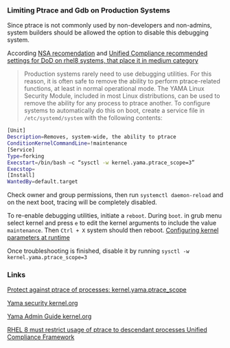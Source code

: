 ### Limiting Ptrace and Gdb on Production Systems

Since ptrace is not commonly used by non-developers and non-admins, system builders should be allowed the option to disable this debugging system.

According [NSA recomendation](https://www.nsa.gov/portals/75/documents/what-we-do/cybersecurity/professional-resources/csi-limiting-ptrace-on-production-linux-systems.pdf?ver=2019-05-16-151825-133) and [Unified Compliance recommended settings for DoD on rhel8 systems, that place it in medium category](https://www.stigviewer.com/stig/red_hat_enterprise_linux_8/2021-12-03/)

> Production systems rarely need to use debugging utilities. For this reason, it is often safe to remove the ability to perform
> ptrace-related functions, at least in normal operational mode. The YAMA Linux Security Module, included in most Linux
> distributions, can be used to remove the ability for any process to ptrace another. To configure systems to automatically
> do this on boot, create a service file in `/etc/systemd/system` with the following contents:

```sh
[Unit]
Description=Removes, system-wide, the ability to ptrace
ConditionKernelCommandLine=!maintenance
[Service]
Type=forking
Execstart=/bin/bash –c “sysctl -w kernel.yama.ptrace_scope=3”
Execstop=
[Install]
WantedBy=default.target
```
Check owner and group permissions, then run `systemctl daemon-reload` and on the next boot, tracing will be completely disabled.

To re-enable debugging utilities, initiate a `reboot`. During `boot`. in grub menu select kernel and press `e` to edit the kernel arguments to include the value `maintenance`. Then `Ctrl + X` system should then reboot. [Configuring kernel parameters at runtime](https://access.redhat.com/documentation/en-us/red_hat_enterprise_linux/8/html/managing_monitoring_and_updating_the_kernel/configuring-kernel-parameters-at-runtime_managing-monitoring-and-updating-the-kernel)

Once troubleshooting is finished, disable it by running `sysctl -w kernel.yama.ptrace_scope=3`

### Links
[Protect against ptrace of processes: kernel.yama.ptrace_scope](https://linux-audit.com/protect-ptrace-processes-kernel-yama-ptrace_scope/)

[Yama security kernel.org](https://www.kernel.org/doc/Documentation/security/Yama.txt)

[Yama Admin Guide kernel.org](https://www.kernel.org/doc/html/v5.4/admin-guide/LSM/Yama.html)

[RHEL 8 must restrict usage of ptrace to descendant processes Unified Compliance Framework](https://www.stigviewer.com/stig/red_hat_enterprise_linux_8/2021-12-03/finding/V-230546)